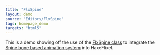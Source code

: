 ```yaml
---
title: "FlxSpine"
layout: demo
source: "Editors/FlxSpine"
tags: homepage_demo
targets: "html5"
---
```


This is a demo showing off the use of the [FlxSpine class](https://github.com/HaxeFlixel/flixel-addons/blob/master/flixel/addons/editors/spine/FlxSpine.hx) to integrate the [Spine bone based animation system](http://esotericsoftware.com/) into HaxeFlixel.